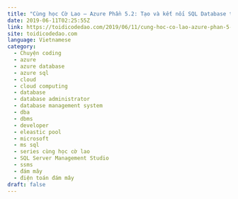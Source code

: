 ```yaml
---
title: "Cùng học Cờ Lao – Azure Phần 5.2: Tạo và kết nối SQL Database trên Cloud trong 10 phút"
date: 2019-06-11T02:25:55Z
link: https://toidicodedao.com/2019/06/11/cung-hoc-co-lao-azure-phan-5-2-tao-va-ket-noi-sql-database-tren-cloud-trong-10-phut/?utm_medium=RSS&utm_source=news.12bit.vn
site: toidicodedao.com
language: Vietnamese
category:
  - Chuyện coding
  - azure
  - azure database
  - azure sql
  - cloud
  - cloud computing
  - database
  - database administrator
  - database management system
  - dba
  - dbms
  - developer
  - eleastic pool
  - microsoft
  - ms sql
  - series cùng học cờ lao
  - SQL Server Management Studio
  - ssms
  - đám mây
  - điện toán đám mây
draft: false
---
```

